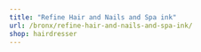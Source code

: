 ```yaml
---
title: "Refine Hair and Nails and Spa ink"
url: /bronx/refine-hair-and-nails-and-spa-ink/
shop: hairdresser
---
```

